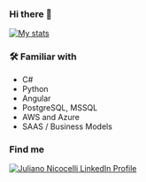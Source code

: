 ### Hi there 👋

<!--
**nicocelli/nicocelli** is a ✨ _special_ ✨ repository because its `README.md` (this file) appears on your GitHub profile.

Here are some ideas to get you started:

- 🔭 I’m currently working on ...
- 🌱 I’m currently learning ...
- 👯 I’m looking to collaborate on ...
- 🤔 I’m looking for help with ...
- 💬 Ask me about ...
- 📫 How to reach me: ...
- 😄 Pronouns: ...
- ⚡ Fun fact: ...
-->

[![My stats](https://github-readme-stats.vercel.app/api?username=leo-holanda&show_icons=true&theme=gotham&hide_border=true&include_all_commits=true&count_private=true&hide=issues,contribs)](https://github.com/anuraghazra/github-readme-stats)

### :hammer_and_wrench: Familiar with
- C#
- Python
- Angular
- PostgreSQL, MSSQL
- AWS and Azure
- SAAS / Business Models

### Find me

<a href="https://linkedin.com/in/juliano-nicocelli" target="_blank"><img src="https://img.shields.io/badge/LinkedIn-0077B5?style=for-the-badge&logo=linkedin&logoColor=white" alt="Juliano Nicocelli LinkedIn Profile"/>
